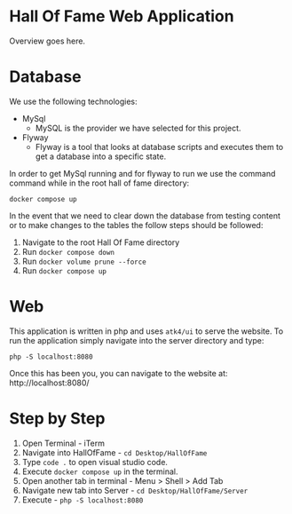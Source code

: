 # Hall Of Fame Web Application
Overview goes here.

# Database
We use the following technologies:
- MySql
    - MySQL is the provider we have selected for this project.
- Flyway
    - Flyway is a tool that looks at database scripts and executes them to get a database into a specific state.

In order to get MySql running and for flyway to run we use the command command while in the root hall of fame directory:

```
docker compose up
```

In the event that we need to clear down the database from testing content or to make changes to the tables the follow steps should be followed:

1. Navigate to the root Hall Of Fame directory
2. Run `docker compose down`
3. Run `docker volume prune --force`
4. Run `docker compose up`

# Web
This application is written in php and uses `atk4/ui` to serve the website. To run the application simply navigate into the server directory and type:

```
php -S localhost:8080
```

Once this has been you, you can navigate to the website at: http://localhost:8080/



# Step by Step

1. Open Terminal - iTerm
2. Navigate into HallOfFame - `cd Desktop/HallOfFame`
3. Type `code .` to open visual studio code.
3. Execute `docker compose up` in the terminal.
3. Open another tab in terminal - Menu > Shell > Add Tab
4. Navigate new tab into Server - `cd Desktop/HallOfFame/Server`
5. Execute - `php -S localhost:8080`